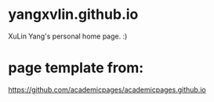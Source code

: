 # yangxvlin.github.io

XuLin Yang's personal home page. :)

# page template from: 
https://github.com/academicpages/academicpages.github.io
